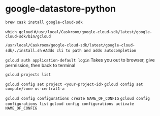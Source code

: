 # google-datastore-python


`brew cask install google-cloud-sdk`

`which gcloud`
`#/usr/local/Caskroom/google-cloud-sdk/latest/google-cloud-sdk/bin/gcloud`

`/usr/local/Caskroom/google-cloud-sdk/latest/google-cloud-sdk/./install.sh`
`#Adds cli to path and adds autocompletion`

`gcloud auth application-default login`
Takes you out to browser, give permission, then back to terminal

`gcloud projects list`

`gcloud config set project <your-project-id>`
`gcloud config set compute/zone us-central1-a`

`gcloud config configurations create NAME_OF_CONFIG`
`gcloud config configurations list`
`gcloud config configurations activate NAME_OF_CONFIG`
